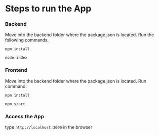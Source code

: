 #  Steps to run the App

### Backend
Move into the backend folder where the package.json is located. Run the following commands.

`npm install`

`node index`


### Frontend
Move into the backend folder where the package.json is located. Run command.

`npm install`

`npm start`


### Access the App
 type `http://localhost:3000` in the browser 
